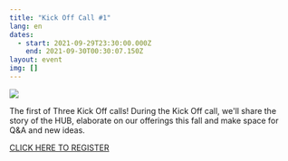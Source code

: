 ```yaml
---
title: "Kick Off Call #1"
lang: en
dates:
  - start: 2021-09-29T23:30:00.000Z
    end: 2021-09-30T00:30:07.150Z
layout: event
img: []
---
```

![](/media/facebook_event_page_kick_off_call_1.png)

The first of Three Kick Off calls! During the Kick Off call, we'll share the story of the HUB, elaborate on our offerings this fall and make space for Q&A and new ideas.

[CLICK HERE TO REGISTER](https://us02web.zoom.us/meeting/register/tZMlcuCqqz0vE9Pn681D7nSkmu0svhJKoWt3?fbclid=IwAR3Evb23edwa3vHiv6LJvvIXTddwLOQcOvJ6_hI-fL56eoN8IMSrjeeafHA)